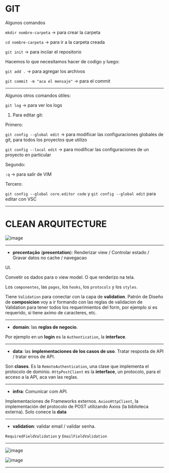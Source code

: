 # GIT

Algunos comandos

`mkdir nombre-carpeta` -> para crear la carpeta

`cd nombre-carpeta` -> para ir a la carpeta creada

`git init` -> para inciiar el repositorio

Hacemos lo que necesitamos hacer de codigo y luego:

`git add .` -> para agregar los archivos

`git commit -m "aca el mensaje"` -> para el commit


---

Algunos otros comandos útiles:

`git log` -> para ver los logs

1. Para editar git:

Primero:

`git config --global edit` -> para modificar las configuraciones globales de git, para todos los proyectos que utilizo

`git config --local edit` -> para modificar las configuraciones de un proyecto en particular


Segundo:

`:q` -> para salir de VIM


Tercero:

`git config --global core.editor code` y `git config --global edit` para editar con VSC



---

# CLEAN ARQUITECTURE

![image](https://github.com/eugenia1984/clean-arquitecture/assets/72580574/16acb0e8-f739-4584-a727-1f3f59aa9fc3)

---

- **precentação** (**presentation**): Renderizar view / Controlar estado / Gravar datos no cache / navegacao

UI. 

Convetir os dados para o view model. O que renderizo na tela.

Los `componentes`, las `pages`, los `hooks`, los `protocols` y los `styles`.

Tiene `Validation` para conectar con la capa de **validation**. Patrón de Diseño de **composicion** voy a ir formando con las reglas de validacion de Validation para tener todos los requerimientos del form, por ejemplo si es requerido, si tiene aximo de caracteres, etc.

---

- **domain**: las **reglas de negocio**. 

Por ejemplo en un **login** es la `Authentication`, la **interface**.

---

- **data**: las **implementaciones de los casos de uso**. Tratar resposta de API / tratar erros de API.

Son **clases**. Es la `RemoteAuthentication`, una clase que implementa el protocolo de dominio.  `HttpPostClient` es la **interface**, un protocolo, para el acceso a la API, aca van las reglas.

---

- **infra**: Comunicar com API.

Implementaciones de Frameworks externos. `AxiosHttpClient`, la implementación del protocolo de POST utilizando Axios (la biblioteca externa). Solo conece la **data**

---

- **validation**: validar email / validar senha.

`RequiredFieldValidation` y `EmailFieldValidation`

---

![image](https://github.com/eugenia1984/clean-arquitecture/assets/72580574/5324c6fb-5081-4534-ad06-48069a947dcf)

![image](https://github.com/eugenia1984/clean-arquitecture/assets/72580574/6a4ffb08-b2eb-470a-9645-8ee45db47fd2)

---
